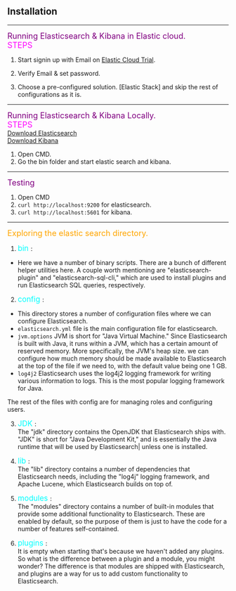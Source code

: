 ## Installation 
---
<span style="color: purple; font-size: 18px">Running Elasticsearch & Kibana in Elastic cloud. 
</span> </br>
<span style="color: magenta; font-size: 18px">STEPS </span> </br>
1. Start signin up with Email on
[Elastic Cloud Trial](https://info.elastic.co/elasticsearch-service-trial-course.html?ultron=udemy-bo&blade=cpl&hulk=web&gambit=guide-to-es).

2. Verify Email & set password.

3. Choose a pre-configured solution. [Elastic Stack] and skip the rest of configurations as it is. 

---
<span style="color: purple; font-size: 18px">Running Elasticsearch & Kibana Locally.</span> </br>
<span style="color: magenta; font-size: 18px">STEPS </span> </br>
[Download Elasticsearch](https://www.elastic.co/downloads/elasticsearch]) </br>
[Download Kibana](https://www.elastic.co/downloads/kibana)
1. Open CMD.
2. Go the bin folder and start elastic search and kibana.
---
<span style="color: purple; font-size: 18px">Testing</span> </br>

1. Open CMD
2. ```curl http://localhost:9200``` for elasticsearch.
3. ```curl http://localhost:5601``` for kibana.
---
<span style="color: orange; font-size: 18px">
Exploring the elastic search directory.
</span>

1. <span style="color: cyan; font-size: 17px"> bin  </span> : </br>
- Here we have a number of binary scripts. There are a bunch of different helper utilities here.
A couple worth mentioning are "elasticsearch-plugin" and "elasticsearch-sql-cli," which are
used to install plugins and run Elasticsearch SQL queries, respectively.

2. <span style="color: cyan; font-size: 17px"> config  </span> : </br>
- This directory stores a number of configuration files where we can configure Elasticsearch.
- ```elasticsearch.yml``` file is the main configuration file for elasticsearch. 
- ```jvm.options``` JVM is short for "Java Virtual Machine." Since Elasticsearch is built with Java, it
runs within a JVM, which has a certain amount of reserved memory. More specifically, the JVM's heap size. we can configure how much memory should be made available to Elasticsearch at the top
of the file if we need to, with the default value being one 1 GB.
- ```log4j2``` Elasticsearch uses the log4j2 logging framework for writing various information to logs.
This is the most popular logging framework for Java.

The rest of the files with config are for managing roles and configuring users. 

3.  <span style="color: cyan; font-size: 17px"> JDK </span> : </br>
The "jdk" directory contains the OpenJDK that Elasticsearch ships with. "JDK" is short for "Java Development Kit," and is essentially the Java runtime
that will be used by Elasticsearch|
unless one is  installed.

4. <span style="color: cyan; font-size: 17px"> lib </span> : </br> 
The "lib" directory contains a number of dependencies that Elasticsearch needs,
including the "log4j" logging framework, and Apache Lucene, which Elasticsearch builds
on top of.

5. <span style="color: cyan; font-size: 17px">modules </span> : </br> 
The "modules" directory contains a number of built-in modules that provide some additional
functionality to Elasticsearch.
These are enabled by default, so the purpose of them is just to have the code for a number
of features self-contained.

6.  <span style="color: cyan; font-size: 17px">plugins </span> : </br> 
It is empty when starting that's because we haven't added any plugins.
So what is the difference between a plugin and a module, you might wonder?
The difference is that modules are shipped with Elasticsearch, and plugins are a way
for us to add custom functionality to Elasticsearch.